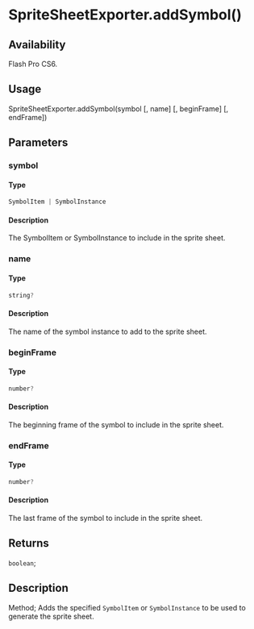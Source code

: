 # SpriteSheetExporter.addSymbol()

## Availability

Flash Pro CS6.

## Usage

SpriteSheetExporter.addSymbol(symbol [, name] [, beginFrame] [, endFrame])

## Parameters

### **symbol**

#### Type

```typescript
SymbolItem | SymbolInstance
```

#### Description

The SymbolItem or SymbolInstance to include in the sprite sheet.

### **name**

#### Type

```typescript
string?
```

#### Description

The name of the symbol instance to add to the sprite sheet.

### **beginFrame**

#### Type

```typescript
number?
```

#### Description

The beginning frame of the symbol to include in the sprite sheet.

### **endFrame**

#### Type

```typescript
number?
```

#### Description

The last frame of the symbol to include in the sprite sheet.

## Returns

`boolean`;

## Description

Method; Adds the specified `SymbolItem` or `SymbolInstance` to be used to generate the sprite sheet.
